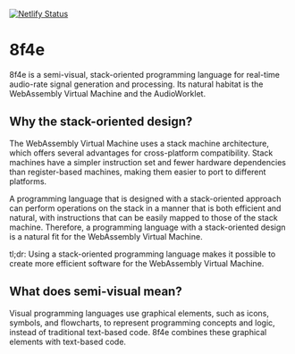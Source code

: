 [![Netlify Status](https://api.netlify.com/api/v1/badges/21e4864c-e37c-4039-85a0-baf88a997c6b/deploy-status)](https://app.netlify.com/sites/8f4e/deploys)

# 8f4e

8f4e is a semi-visual, stack-oriented programming language for real-time audio-rate signal generation and processing. Its natural habitat is the WebAssembly Virtual Machine and the AudioWorklet.

## Why the stack-oriented design?

The WebAssembly Virtual Machine uses a stack machine architecture, which offers several advantages for cross-platform compatibility. Stack machines have a simpler instruction set and fewer hardware dependencies than register-based machines, making them easier to port to different platforms.

A programming language that is designed with a stack-oriented approach can perform operations on the stack in a manner that is both efficient and natural, with instructions that can be easily mapped to those of the stack machine. Therefore, a programming language with a stack-oriented design is a natural fit for the WebAssembly Virtual Machine.

tl;dr: Using a stack-oriented programming language makes it possible to create more efficient software for the WebAssembly Virtual Machine.

## What does semi-visual mean?

Visual programming languages use graphical elements, such as icons, symbols, and flowcharts, to represent programming concepts and logic, instead of traditional text-based code. 8f4e combines these graphical elements with text-based code.
